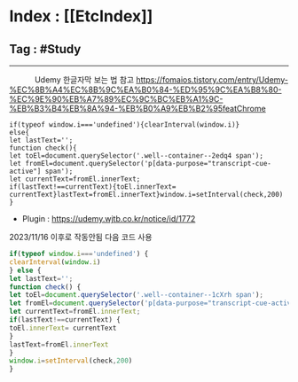 # Index : [[EtcIndex]]
## Tag : #Study 
---
   
Udemy 한글자막 보는 법 참고
https://fomaios.tistory.com/entry/Udemy-%EC%8B%A4%EC%8B%9C%EA%B0%84-%ED%95%9C%EA%B8%80-%EC%9E%90%EB%A7%89%EC%9C%BC%EB%A1%9C-%EB%B3%B4%EB%8A%94-%EB%B0%A9%EB%B2%95featChrome

```
if(typeof window.i==='undefined'){clearInterval(window.i)}
else{
let lastText='';
function check(){
let toEl=document.querySelector('.well--container--2edq4 span');
let fromEl=document.querySelector('p[data-purpose="transcript-cue-active"] span');
let currentText=fromEl.innerText;
if(lastText!==currentText){toEl.innerText= currentText}lastText=fromEl.innerText}window.i=setInterval(check,200)
}
```


* Plugin : https://udemy.wjtb.co.kr/notice/id/1772

2023/11/16 이후로 작동안됨
다음 코드 사용
```javascript
if(typeof window.i==='undefined') {  
clearInterval(window.i)  
} else {  
let lastText='';  
function check() {  
let toEl=document.querySelector('.well--container--1cXrh span');  
let fromEl=document.querySelector('p[data-purpose="transcript-cue-active"] span');  
let currentText=fromEl.innerText;  
if(lastText!==currentText) {  
toEl.innerText= currentText  
}  
lastText=fromEl.innerText  
}  
window.i=setInterval(check,200)  
}
```